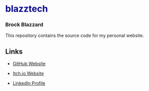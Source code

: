 # <span style="color:DarkBlue">blazztech</span>
### **Brock Blazzard**
This repository contains the source code for my personal website.

## Links

* [GitHub Website](https://brockblaze.github.io)

* [Itch.io Website](https://brockblaze.itch.io)

* [LinkedIn Profile](https://www.linkedin.com/in/brock-blazzard-b7b68065/)